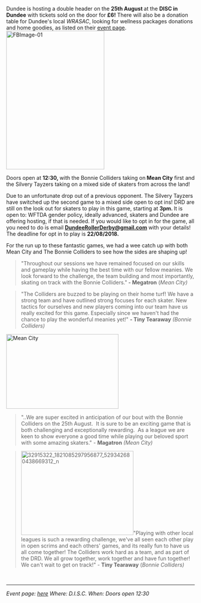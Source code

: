 <html><body><p>Dundee is hosting a double header on the <strong>25th August </strong>at the <strong>DISC in Dundee</strong> with tickets sold on the door for <strong>£6!</strong> There will also be a donation table for Dundee's local <em>WRASAC</em>, looking for wellness packages donations and home goodies, as listed on their <a href="https://www.facebook.com/events/191754218184900/" target="_blank" rel="noopener">event page</a>.

<img class=" wp-image-27218 alignleft" src="https://www.scottishrollerderbyblog.com/2018/08/fbimage-01.png?w=212" alt="FBImage-01" width="262" height="371">

Doors open at <strong>12:3</strong><strong>0, </strong>with the Bonnie Colliders taking on<strong> Mean City</strong> first and the Silvery Tayzers taking on a mixed side of skaters from across the land!

Due to an unfortunate drop out of a previous opponent. The Silvery Tayzers have switched up the second game to a mixed side open to opt ins! DRD are still on the look out for skaters to play in this game, starting at <strong>3pm. </strong>It is open to: WFTDA gender policy, ideally advanced, skaters and Dundee are offering hosting, if that is needed. If you would like to opt in for the game, all you need to do is email <strong>DundeeRollerDerby@gmail.com</strong> with your details! The deadline for opt in to play is <strong>22/08</strong><strong>/2018.</strong>

For the run up to these fantastic games, we had a wee catch up with both Mean City and The Bonnie Colliders to see how the sides are shaping up!
</p><blockquote>"Throughout our sessions we have remained focused on our skills and gameplay while having the best time with our fellow meanies. We look forward to the challenge, the team building and most importantly, skating on track with the Bonnie Colliders."<strong> - Megatron</strong> (<em>Mean City)</em></blockquote>
<blockquote>"The Colliders are buzzed to be playing on their home turf! We have a strong team and have outlined strong focuses for each skater. New tactics for ourselves and new players coming into our team have us really excited for this game. Especially since we haven't had the chance to play the wonderful meanies yet!" <strong>- Tiny Tearaway</strong> <em>(Bonnie Colliders)</em></blockquote>
<img class="alignleft size-medium wp-image-27230" src="https://www.scottishrollerderbyblog.com/2018/08/39127098_1349993311803752_1458506761269936128_n.jpg?w=300" alt="Mean City" width="300" height="200">
<blockquote>"..We are super excited in anticipation of our bout with the Bonnie Colliders on the 25th August.  It is sure to be an exciting game that is both challenging and exceptionally rewarding.  As a league we are keen to show everyone a good time while playing our beloved sport with some amazing skaters." - <strong>Magatron</strong> <em>(Mean City)</em></blockquote>
<blockquote><img class=" size-medium wp-image-27231 alignleft" src="https://www.scottishrollerderbyblog.com/2018/08/32915322_1821085297956877_529342680438669312_n.jpg?w=300" alt="32915322_1821085297956877_529342680438669312_n" width="300" height="225">"Playing with other local leagues is such a rewarding challenge, we've all seen each other play in open scrims and each others' games, and its really fun to have us all come together! The Colliders work hard as a team, and as part of the DRD. We all grow together, work together and have fun together! We can't wait to get on track!" - <strong>Tiny Tearaway</strong> (<em>Bonnie Colliders)</em></blockquote>
 

<hr>

<em>Event page: <a href="https://www.facebook.com/events/191754218184900/" target="_blank" rel="noopener">here</a>
Where: D.I.S.C.
When: Doors open 12:30</em></body></html>
